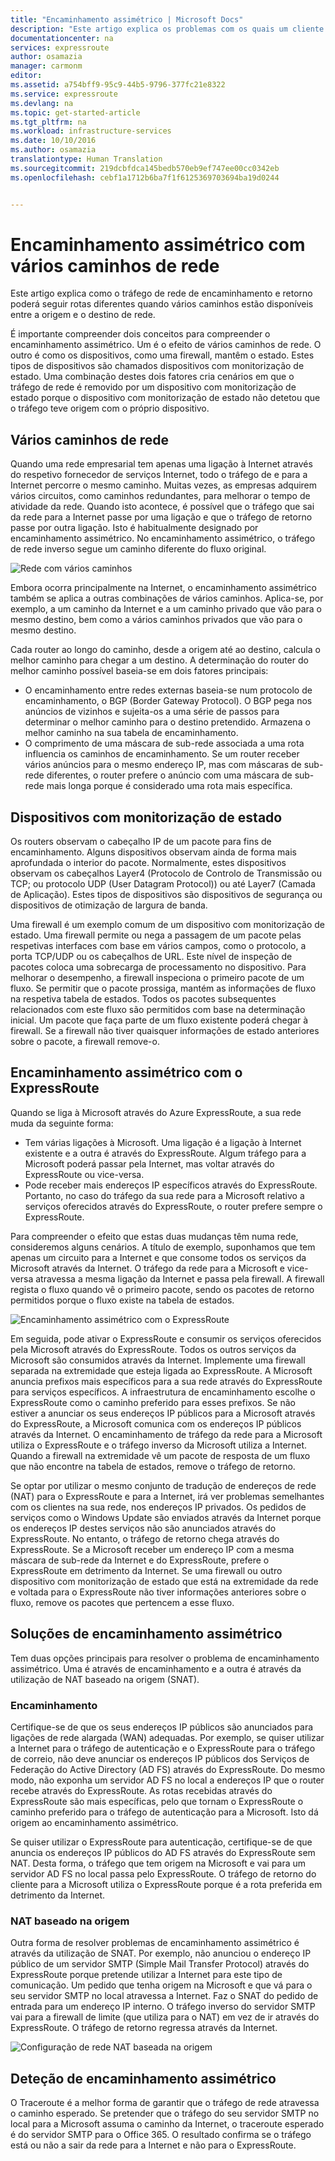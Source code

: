 ```yaml
---
title: "Encaminhamento assimétrico | Microsoft Docs"
description: "Este artigo explica os problemas com os quais um cliente se poderá deparar no encaminhamento assimétrico numa rede que tenha várias ligações para um destino."
documentationcenter: na
services: expressroute
author: osamazia
manager: carmonm
editor: 
ms.assetid: a754bff9-95c9-44b5-9796-377fc21e8322
ms.service: expressroute
ms.devlang: na
ms.topic: get-started-article
ms.tgt_pltfrm: na
ms.workload: infrastructure-services
ms.date: 10/10/2016
ms.author: osamazia
translationtype: Human Translation
ms.sourcegitcommit: 219dcbfdca145bedb570eb9ef747ee00cc0342eb
ms.openlocfilehash: cebf1a1712b6ba7f1f6125369703694ba19d0244


---
```

# <a name="asymmetric-routing-with-multiple-network-paths"></a>Encaminhamento assimétrico com vários caminhos de rede
Este artigo explica como o tráfego de rede de encaminhamento e retorno poderá seguir rotas diferentes quando vários caminhos estão disponíveis entre a origem e o destino de rede.

É importante compreender dois conceitos para compreender o encaminhamento assimétrico. Um é o efeito de vários caminhos de rede. O outro é como os dispositivos, como uma firewall, mantêm o estado. Estes tipos de dispositivos são chamados dispositivos com monitorização de estado. Uma combinação destes dois fatores cria cenários em que o tráfego de rede é removido por um dispositivo com monitorização de estado porque o dispositivo com monitorização de estado não detetou que o tráfego teve origem com o próprio dispositivo.

## <a name="multiple-network-paths"></a>Vários caminhos de rede
Quando uma rede empresarial tem apenas uma ligação à Internet através do respetivo fornecedor de serviços Internet, todo o tráfego de e para a Internet percorre o mesmo caminho. Muitas vezes, as empresas adquirem vários circuitos, como caminhos redundantes, para melhorar o tempo de atividade da rede. Quando isto acontece, é possível que o tráfego que sai da rede para a Internet passe por uma ligação e que o tráfego de retorno passe por outra ligação. Isto é habitualmente designado por encaminhamento assimétrico. No encaminhamento assimétrico, o tráfego de rede inverso segue um caminho diferente do fluxo original.

![Rede com vários caminhos](./media/expressroute-asymmetric-routing/AsymmetricRouting3.png)

Embora ocorra principalmente na Internet, o encaminhamento assimétrico também se aplica a outras combinações de vários caminhos. Aplica-se, por exemplo, a um caminho da Internet e a um caminho privado que vão para o mesmo destino, bem como a vários caminhos privados que vão para o mesmo destino.

Cada router ao longo do caminho, desde a origem até ao destino, calcula o melhor caminho para chegar a um destino. A determinação do router do melhor caminho possível baseia-se em dois fatores principais:

* O encaminhamento entre redes externas baseia-se num protocolo de encaminhamento, o BGP (Border Gateway Protocol). O BGP pega nos anúncios de vizinhos e sujeita-os a uma série de passos para determinar o melhor caminho para o destino pretendido. Armazena o melhor caminho na sua tabela de encaminhamento.
* O comprimento de uma máscara de sub-rede associada a uma rota influencia os caminhos de encaminhamento. Se um router receber vários anúncios para o mesmo endereço IP, mas com máscaras de sub-rede diferentes, o router prefere o anúncio com uma máscara de sub-rede mais longa porque é considerado uma rota mais específica.

## <a name="stateful-devices"></a>Dispositivos com monitorização de estado
Os routers observam o cabeçalho IP de um pacote para fins de encaminhamento. Alguns dispositivos observam ainda de forma mais aprofundada o interior do pacote. Normalmente, estes dispositivos observam os cabeçalhos Layer4 (Protocolo de Controlo de Transmissão ou TCP; ou protocolo UDP (User Datagram Protocol)) ou até Layer7 (Camada de Aplicação). Estes tipos de dispositivos são dispositivos de segurança ou dispositivos de otimização de largura de banda. 

Uma firewall é um exemplo comum de um dispositivo com monitorização de estado. Uma firewall permite ou nega a passagem de um pacote pelas respetivas interfaces com base em vários campos, como o protocolo, a porta TCP/UDP ou os cabeçalhos de URL. Este nível de inspeção de pacotes coloca uma sobrecarga de processamento no dispositivo. Para melhorar o desempenho, a firewall inspeciona o primeiro pacote de um fluxo. Se permitir que o pacote prossiga, mantém as informações de fluxo na respetiva tabela de estados. Todos os pacotes subsequentes relacionados com este fluxo são permitidos com base na determinação inicial. Um pacote que faça parte de um fluxo existente poderá chegar à firewall. Se a firewall não tiver quaisquer informações de estado anteriores sobre o pacote, a firewall remove-o.

## <a name="asymmetric-routing-with-expressroute"></a>Encaminhamento assimétrico com o ExpressRoute
Quando se liga à Microsoft através do Azure ExpressRoute, a sua rede muda da seguinte forma:

* Tem várias ligações à Microsoft. Uma ligação é a ligação à Internet existente e a outra é através do ExpressRoute. Algum tráfego para a Microsoft poderá passar pela Internet, mas voltar através do ExpressRoute ou vice-versa.
* Pode receber mais endereços IP específicos através do ExpressRoute. Portanto, no caso do tráfego da sua rede para a Microsoft relativo a serviços oferecidos através do ExpressRoute, o router prefere sempre o ExpressRoute.

Para compreender o efeito que estas duas mudanças têm numa rede, consideremos alguns cenários. A título de exemplo, suponhamos que tem apenas um circuito para a Internet e que consome todos os serviços da Microsoft através da Internet. O tráfego da rede para a Microsoft e vice-versa atravessa a mesma ligação da Internet e passa pela firewall. A firewall regista o fluxo quando vê o primeiro pacote, sendo os pacotes de retorno permitidos porque o fluxo existe na tabela de estados.

![Encaminhamento assimétrico com o ExpressRoute](./media/expressroute-asymmetric-routing/AsymmetricRouting1.png)

Em seguida, pode ativar o ExpressRoute e consumir os serviços oferecidos pela Microsoft através do ExpressRoute. Todos os outros serviços da Microsoft são consumidos através da Internet. Implemente uma firewall separada na extremidade que esteja ligada ao ExpressRoute. A Microsoft anuncia prefixos mais específicos para a sua rede através do ExpressRoute para serviços específicos. A infraestrutura de encaminhamento escolhe o ExpressRoute como o caminho preferido para esses prefixos. Se não estiver a anunciar os seus endereços IP públicos para a Microsoft através do ExpressRoute, a Microsoft comunica com os endereços IP públicos através da Internet. O encaminhamento de tráfego da rede para a Microsoft utiliza o ExpressRoute e o tráfego inverso da Microsoft utiliza a Internet. Quando a firewall na extremidade vê um pacote de resposta de um fluxo que não encontre na tabela de estados, remove o tráfego de retorno.

Se optar por utilizar o mesmo conjunto de tradução de endereços de rede (NAT) para o ExpressRoute e para a Internet, irá ver problemas semelhantes com os clientes na sua rede, nos endereços IP privados. Os pedidos de serviços como o Windows Update são enviados através da Internet porque os endereços IP destes serviços não são anunciados através do ExpressRoute. No entanto, o tráfego de retorno chega através do ExpressRoute. Se a Microsoft receber um endereço IP com a mesma máscara de sub-rede da Internet e do ExpressRoute, prefere o ExpressRoute em detrimento da Internet. Se uma firewall ou outro dispositivo com monitorização de estado que está na extremidade da rede e voltada para o ExpressRoute não tiver informações anteriores sobre o fluxo, remove os pacotes que pertencem a esse fluxo.

## <a name="asymmetric-routing-solutions"></a>Soluções de encaminhamento assimétrico
Tem duas opções principais para resolver o problema de encaminhamento assimétrico. Uma é através de encaminhamento e a outra é através da utilização de NAT baseado na origem (SNAT).

### <a name="routing"></a>Encaminhamento
Certifique-se de que os seus endereços IP públicos são anunciados para ligações de rede alargada (WAN) adequadas. Por exemplo, se quiser utilizar a Internet para o tráfego de autenticação e o ExpressRoute para o tráfego de correio, não deve anunciar os endereços IP públicos dos Serviços de Federação do Active Directory (AD FS) através do ExpressRoute. Do mesmo modo, não exponha um servidor AD FS no local a endereços IP que o router recebe através do ExpressRoute. As rotas recebidas através do ExpressRoute são mais específicas, pelo que tornam o ExpressRoute o caminho preferido para o tráfego de autenticação para a Microsoft. Isto dá origem ao encaminhamento assimétrico.

Se quiser utilizar o ExpressRoute para autenticação, certifique-se de que anuncia os endereços IP públicos do AD FS através do ExpressRoute sem NAT. Desta forma, o tráfego que tem origem na Microsoft e vai para um servidor AD FS no local passa pelo ExpressRoute. O tráfego de retorno do cliente para a Microsoft utiliza o ExpressRoute porque é a rota preferida em detrimento da Internet.

### <a name="sourcebased-nat"></a>NAT baseado na origem
Outra forma de resolver problemas de encaminhamento assimétrico é através da utilização de SNAT. Por exemplo, não anunciou o endereço IP público de um servidor SMTP (Simple Mail Transfer Protocol) através do ExpressRoute porque pretende utilizar a Internet para este tipo de comunicação. Um pedido que tenha origem na Microsoft e que vá para o seu servidor SMTP no local atravessa a Internet. Faz o SNAT do pedido de entrada para um endereço IP interno. O tráfego inverso do servidor SMTP vai para a firewall de limite (que utiliza para o NAT) em vez de ir através do ExpressRoute. O tráfego de retorno regressa através da Internet.

![Configuração de rede NAT baseada na origem](./media/expressroute-asymmetric-routing/AsymmetricRouting2.png)

## <a name="asymmetric-routing-detection"></a>Deteção de encaminhamento assimétrico
O Traceroute é a melhor forma de garantir que o tráfego de rede atravessa o caminho esperado. Se pretender que o tráfego do seu servidor SMTP no local para a Microsoft assuma o caminho da Internet, o traceroute esperado é do servidor SMTP para o Office 365. O resultado confirma se o tráfego está ou não a sair da rede para a Internet e não para o ExpressRoute.




<!--HONumber=Nov16_HO2-->


